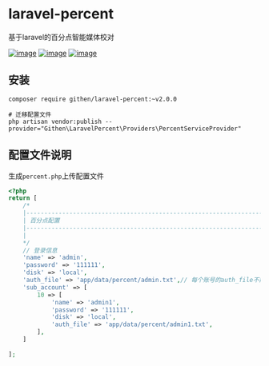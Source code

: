 # laravel-percent

基于laravel的百分点智能媒体校对

[![image](https://img.shields.io/github/stars/jiaoyu-cn/laravel-percent)](https://github.com/jiaoyu-cn/laravel-percent/stargazers)
[![image](https://img.shields.io/github/forks/jiaoyu-cn/laravel-percent)](https://github.com/jiaoyu-cn/laravel-percent/network/members)
[![image](https://img.shields.io/github/issues/jiaoyu-cn/laravel-percent)](https://github.com/jiaoyu-cn/laravel-percent/issues)

## 安装

```shell
composer require githen/laravel-percent:~v2.0.0

# 迁移配置文件
php artisan vendor:publish --provider="Githen\LaravelPercent\Providers\PercentServiceProvider"
```

## 配置文件说明

生成`percent.php`上传配置文件

```php
<?php
return [
    /*
    |--------------------------------------------------------------------------
    | 百分点配置
    |--------------------------------------------------------------------------
    |
    */
    // 登录信息
    'name' => 'admin',
    'password' => '111111',
    'disk' => 'local',
    'auth_file' => 'app/data/percent/admin.txt',// 每个账号的auth_file不能相同
    'sub_account' => [
        10 => [
            'name' => 'admin1',
            'password' => '111111',
            'disk' => 'local',
            'auth_file' => 'app/data/percent/admin1.txt', 
        ],
    ]
    
];
```

